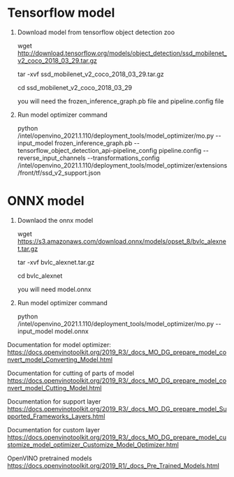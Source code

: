 # Tensorflow model
1. Download model from tensorflow object detection zoo

   wget http://download.tensorflow.org/models/object_detection/ssd_mobilenet_v2_coco_2018_03_29.tar.gz

   tar -xvf ssd_mobilenet_v2_coco_2018_03_29.tar.gz

   cd ssd_mobilenet_v2_coco_2018_03_29 
   
   you will need the frozen_inference_graph.pb file and pipeline.config file


2. Run model optimizer command

   python <PATH>/intel/openvino_2021.1.110/deployment_tools/model_optimizer/mo.py 
   --input_model frozen_inference_graph.pb 
   --tensorflow_object_detection_api-pipeline_config pipeline.config 
   --reverse_input_channels 
   --transformations_config <PATH>/intel/openvino_2021.1.110/deployment_tools/model_optimizer/extensions/front/tf/ssd_v2_support.json


# ONNX model
1. Downlaod the onnx model

   wget https://s3.amazonaws.com/download.onnx/models/opset_8/bvlc_alexnet.tar.gz

   tar -xvf bvlc_alexnet.tar.gz

   cd bvlc_alexnet

   you will need model.onnx

2. Run model optimizer command

   python <PATH>/intel/openvino_2021.1.110/deployment_tools/model_optimizer/mo.py --input_model model.onnx
   
Documentation for model optimizer:
https://docs.openvinotoolkit.org/2019_R3/_docs_MO_DG_prepare_model_convert_model_Converting_Model.html

Documentation for cutting of parts of model
https://docs.openvinotoolkit.org/2019_R3/_docs_MO_DG_prepare_model_convert_model_Cutting_Model.html

Documentation for support layer
https://docs.openvinotoolkit.org/2019_R3/_docs_MO_DG_prepare_model_Supported_Frameworks_Layers.html

Documentation for custom layer
https://docs.openvinotoolkit.org/2019_R3/_docs_MO_DG_prepare_model_customize_model_optimizer_Customize_Model_Optimizer.html

OpenVINO pretrained models
https://docs.openvinotoolkit.org/2019_R1/_docs_Pre_Trained_Models.html
